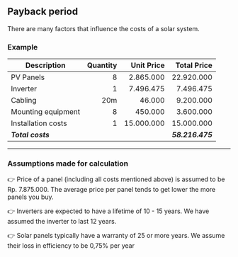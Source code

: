 ## Payback period

There are many factors that influence the costs of a solar system.

### Example

| Description        | Quantity | Unit Price |      Total Price |
|--------------------|---------:|-----------:|-----------------:|
| PV Panels          |        8 |  2.865.000 |       22.920.000 |
| Inverter           |        1 |  7.496.475 |        7.496.475 |
| Cabling            |      20m |     46.000 |        9.200.000 |
| Mounting equipment |        8 |    450.000 |        3.600.000 |
| Installation costs |        1 | 15.000.000 |       15.000.000 |
| _**Total costs**_  |          |            | _**58.216.475**_ |

---
### Assumptions made for calculation
👉 Price of a panel (including all costs mentioned above) is assumed to be Rp. 7.875.000. The average
price per panel tends to get lower the more panels you buy.

👉 Inverters are expected to have a lifetime of 10 - 15 years. We have assumed the inverter to last 12 years.

👉 Solar panels typically have a warranty of 25 or more years. We assume their loss in efficiency to be 0,75% per year

<style>
.RoiExplanation table {
    border-collapse: collapse;
    border-spacing: 0;
}

.RoiExplanation th {
    border:2px solid #000000;
    background: #d9d9d9;
}

.RoiExplanation td {
    border:1px solid #000000;
}
</style>
